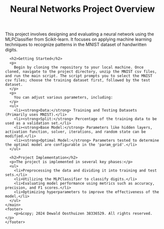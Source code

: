 <head>
</head>
<body>
    <header>
        <h1>Neural Networks Project Overview</h1>
    </header>
    <main>
      <p>
        This project involves designing and evaluating a neural network using the MLPClassifier from Scikit-learn. It focuses on applying machine learning techniques to recognize patterns in the MNIST dataset of handwritten digits.
      </p>
      
      <h2>Getting Started</h2>
      <p>
        Begin by cloning the repository to your local machine. Once cloned, navigate to the project directory, unzip the MNIST csv files, and run the main script. The script prompts you to select the MNIST csv files; choose the training dataset first, followed by the test dataset.
      </p>
      <p>
        You can adjust various parameters, including:
      </p>
      <ul>
        <li><strong>Data:</strong> Training and Testing Datasets (Primarily uses MNIST).</li>
        <li><strong>Split:</strong> Percentage of the training data to be used as a validation set.</li>
        <li><strong>Base Model:</strong> Parameters like hidden layers, activation function, solver, iterations, and random state can be modified.</li>
        <li><strong>Optimal Model:</strong> Parameters tested to determine the optimal model are configurable in the 'param_grid'.</li>
      </ul>
      
      <h2>Project Implementation</h2>
      <p>The project is implemented in several key phases:</p>
      <ul>
        <li>Preprocessing the data and dividing it into training and test sets.</li>
        <li>Utilizing the MLPClassifier to classify digits.</li>
        <li>Evaluating model performance using metrics such as accuracy, precision, and F1 scores.</li>
        <li>Optimizing hyperparameters to improve the effectiveness of the model.</li>
      </ul>
    </main>
    <footer>
        <p>&copy; 2024 Dewald Oosthuizen 38336529. All rights reserved.</p>
    </footer>
</body>
</html>
